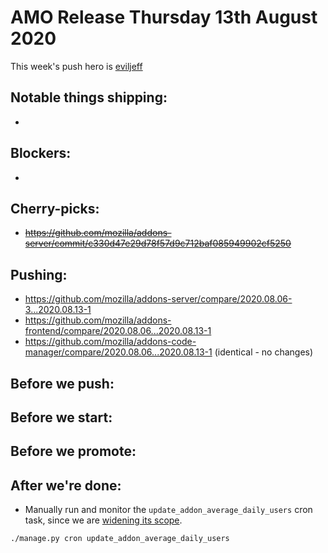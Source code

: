 # AMO Release Thursday 13th August 2020

This week's push hero is [eviljeff](https://github.com/eviljeff)

## Notable things shipping:

-

## Blockers:

-

## Cherry-picks:

- ~~https://github.com/mozilla/addons-server/commit/c330d47e29d78f57d9c712baf085949902cf5250~~

## Pushing:

- https://github.com/mozilla/addons-server/compare/2020.08.06-3...2020.08.13-1
- https://github.com/mozilla/addons-frontend/compare/2020.08.06...2020.08.13-1
- https://github.com/mozilla/addons-code-manager/compare/2020.08.06...2020.08.13-1 (identical - no changes)

## Before we push:

## Before we start:

## Before we promote:

## After we're done:

- Manually run and monitor the `update_addon_average_daily_users` cron task, since we are [widening its scope](https://github.com/mozilla/addons-server/issues/15220).

```
./manage.py cron update_addon_average_daily_users
```

